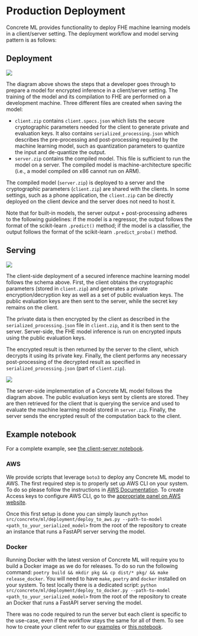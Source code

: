 # Production Deployment

Concrete ML provides functionality to deploy FHE machine learning models in a client/server setting. The deployment workflow and model serving pattern is as follows:

## Deployment

![](../figures/concretemlgraph1.jpg)

The diagram above shows the steps that a developer goes through to prepare a model for encrypted inference in a client/server setting. The training of the model and its compilation to FHE are performed on a development machine. Three different files are created when saving the model:

- `client.zip` contains `client.specs.json` which lists the secure cryptographic parameters needed for the client to generate private and evaluation keys. It also contains `serialized_processing.json` which describes the pre-processing and post-processing required by the machine learning model, such as quantization parameters to quantize the input and de-quantize the output.
- `server.zip` contains the compiled model. This file is sufficient to run the model on a server. The compiled model is machine-architecture specific (i.e., a model compiled on x86 cannot run on ARM).

The compiled model (`server.zip`) is deployed to a server and the cryptographic parameters (`client.zip`) are shared with the clients. In some settings, such as a phone application, the `client.zip` can be directly deployed on the client device and the server does not need to host it.

Note that for built-in models, the server output + post-processing adheres to the following guidelines: if the model is a regressor, the output follows the format of the scikit-learn `.predict()` method; if the model is a classifier, the output follows the format of the scikit-learn `.predict_proba()` method.

## Serving

![](../figures/concretemlgraph3.jpg)

The client-side deployment of a secured inference machine learning model follows the schema above. First, the client obtains the cryptographic parameters (stored in `client.zip`) and generates a private encryption/decryption key as well as a set of public evaluation keys. The public evaluation keys are then sent to the server, while the secret key remains on the client.

The private data is then encrypted by the client as described in the `serialized_processing.json` file in `client.zip`, and it is then sent to the server. Server-side, the FHE model inference is run on encrypted inputs using the public evaluation keys.

The encrypted result is then returned by the server to the client, which decrypts it using its private key. Finally, the client performs any necessary post-processing of the decrypted result as specified in `serialized_processing.json` (part of `client.zip`).

![](../figures/concretemlgraph2.jpg)

The server-side implementation of a Concrete ML model follows the diagram above. The public evaluation keys sent by clients are stored. They are then retrieved for the client that is querying the service and used to evaluate the machine learning model stored in `server.zip`. Finally, the server sends the encrypted result of the computation back to the client.

## Example notebook

For a complete example, see [the client-server notebook](../advanced_examples/ClientServer.ipynb).

### AWS

We provide scripts that leverage `boto3` to deploy any Concrete ML model to AWS.
The first required step is to properly set up AWS CLI on your system.
To do so please follow the instructions in [AWS Documentation](https://docs.aws.amazon.com/cli/latest/userguide/cli-configure-files.html).
To create Access keys to configure AWS CLI, go to the [appropriate panel on AWS website](https://us-east-1.console.aws.amazon.com/iamv2/home?region=us-east-1#/security_credentials?section=IAM_credentials).

Once this first setup is done you can simply launch `python src/concrete/ml/deployment/deploy_to_aws.py --path-to-model <path_to_your_serialized_model>` from the root of the repository to create an instance that runs a FastAPI server serving the model.

### Docker

Running Docker with the latest version of Concrete ML will require you to build a Docker image as we do for releases.
To do so run the following command: `poetry build && mkdir pkg && cp dist/* pkg/ && make release_docker`. You will need to have `make`, `poetry` and `docker` installed on your system.
To test locally there is a dedicated script: `python src/concrete/ml/deployment/deploy_to_docker.py --path-to-model <path_to_your_serialized_model>` from the root of the repository to create an Docker that runs a FastAPI server serving the model.

There was no code required to run the server but each client is specific to the use-case, even if the workflow stays the same for all of them.
To see how to create your client refer to our [examples](../../use_case_examples/deployment) or [this notebook](../advanced_examples/Deployment.ipynb).
